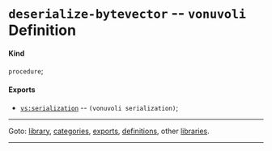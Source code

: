 

<a id='definition__vonuvoli__deserialize-bytevector'></a>

# `deserialize-bytevector` -- `vonuvoli` Definition


<a id='definition__vonuvoli__deserialize-bytevector__kind'></a>

#### Kind

`procedure`;


<a id='definition__vonuvoli__deserialize-bytevector__exports'></a>

#### Exports

 * [`vs:serialization`](../../vonuvoli/exports/vs_3a_serialization.md#export__vonuvoli__vs_3a_serialization) -- `(vonuvoli serialization)`;

----

Goto: [library](../../vonuvoli/_index.md#library__vonuvoli), [categories](../../vonuvoli/categories/_index.md#toc__vonuvoli__categories), [exports](../../vonuvoli/exports/_index.md#toc__vonuvoli__exports), [definitions](../../vonuvoli/definitions/_index.md#toc__vonuvoli__definitions), other [libraries](../../_libraries.md#toc__libraries).

----

